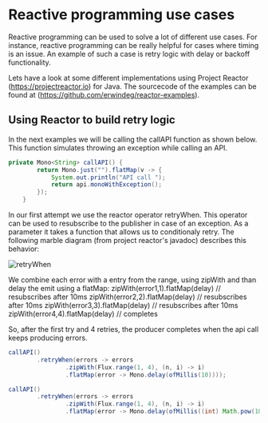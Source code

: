 # Reactive programming use cases
Reactive programming can be used to solve a lot of different use cases. For instance, reactive programming can be really helpful for cases where timing is an issue. An example of such a case is retry logic with delay or backoff
functionality.

Lets have a look at some different implementations using Project Reactor (https://projectreactor.io) for Java. The sourcecode of the examples can be found at (https://github.com/erwindeg/reactor-examples).

## Using Reactor to build retry logic
In the next examples we will be calling the callAPI function as shown below. This function simulates throwing an exception while calling an API.

```java
private Mono<String> callAPI() {
        return Mono.just("").flatMap(v -> {
            System.out.println("API call ");
            return api.monoWithException();
        });
    }
```

In our first attempt we use the reactor operator retryWhen. This operator can be used to resubscribe to the publisher in case of an exception.
As a parameter it takes a function that allows us to conditionaly retry.
The following marble diagram (from project reactor's javadoc) describes this behavior:

![retryWhen](https://raw.githubusercontent.com/reactor/reactor-core/v3.1.1.RELEASE/src/docs/marble/retrywhen1.png)

We combine each error with a entry from the range, using zipWith and than delay the emit using a flatMap:
zipWith(error1,1).flatMap(delay)    // resubscribes after 10ms
zipWith(error2,2).flatMap(delay)    // resubscribes after 10ms
zipWith(error3,3).flatMap(delay)    // resubscribes after 10ms
zipWith(error4,4).flatMap(delay)    // completes

So, after the first try and 4 retries, the producer completes when the api call keeps producing errors.


```java
callAPI()
        .retryWhen(errors -> errors
                .zipWith(Flux.range(1, 4), (n, i) -> i)
                .flatMap(error -> Mono.delay(ofMillis(10))));
```



```java
callAPI()
        .retryWhen(errors -> errors
                .zipWith(Flux.range(1, 4), (n, i) -> i)
                .flatMap(error -> Mono.delay(ofMillis((int) Math.pow(10, error)))));
```

